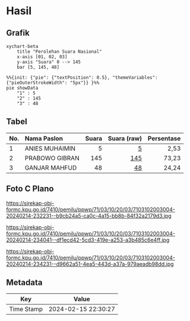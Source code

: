 # Hasil

## Grafik

```mermaid
xychart-beta
    title "Perolehan Suara Nasional"
    x-axis [01, 02, 03]
    y-axis "Suara" 0 --> 145
    bar [5, 145, 48]
```

```mermaid
%%{init: {"pie": {"textPosition": 0.5}, "themeVariables": {"pieOuterStrokeWidth": "5px"}} }%%
pie showData
    "1" : 5
    "2" : 145
    "3" : 48
```

## Tabel

| No. | Nama Paslon    | Suara | Suara (raw) | Persentase |
|:--- |:-------------- | -----:| -----------:| ----------:|
| 1   | ANIES MUHAIMIN | 5     | [5][p-1]    | 2,53       |
| 2   | PRABOWO GIBRAN | 145   | [145][p-2]  | 73,23      |
| 3   | GANJAR MAHFUD  | 48    | [48][p-3]   | 24,24      |


[p-1]: https://github.com/gigit-pemilu/pemilu-2024/blob/main/pilpres/hitung-suara/sub/71-sulawesi-utara/sub/03-kepulauan-sangihe/sub/10-manganitu-selatan/sub/2003-lapango/sub/004-tps/sub/paslon-1.txt
[p-2]: https://github.com/gigit-pemilu/pemilu-2024/blob/main/pilpres/hitung-suara/sub/71-sulawesi-utara/sub/03-kepulauan-sangihe/sub/10-manganitu-selatan/sub/2003-lapango/sub/004-tps/sub/paslon-2.txt
[p-3]: https://github.com/gigit-pemilu/pemilu-2024/blob/main/pilpres/hitung-suara/sub/71-sulawesi-utara/sub/03-kepulauan-sangihe/sub/10-manganitu-selatan/sub/2003-lapango/sub/004-tps/sub/paslon-3.txt

## Foto C Plano

https://sirekap-obj-formc.kpu.go.id/7410/pemilu/ppwp/71/03/10/20/03/7103102003004-20240214-232231--b9cb24a5-ca0c-4a15-bb8b-84f32a2179d3.jpg

https://sirekap-obj-formc.kpu.go.id/7410/pemilu/ppwp/71/03/10/20/03/7103102003004-20240214-234041--df1ecd42-5cd3-419e-a253-a3b485c6e4ff.jpg

https://sirekap-obj-formc.kpu.go.id/7410/pemilu/ppwp/71/03/10/20/03/7103102003004-20240214-234231--d9662a51-4ea5-443d-a37a-979aeadb98dd.jpg


## Metadata

| Key        | Value               |
| ---------- | ------------------- |
| Time Stamp | 2024-02-15 22:30:27 |



